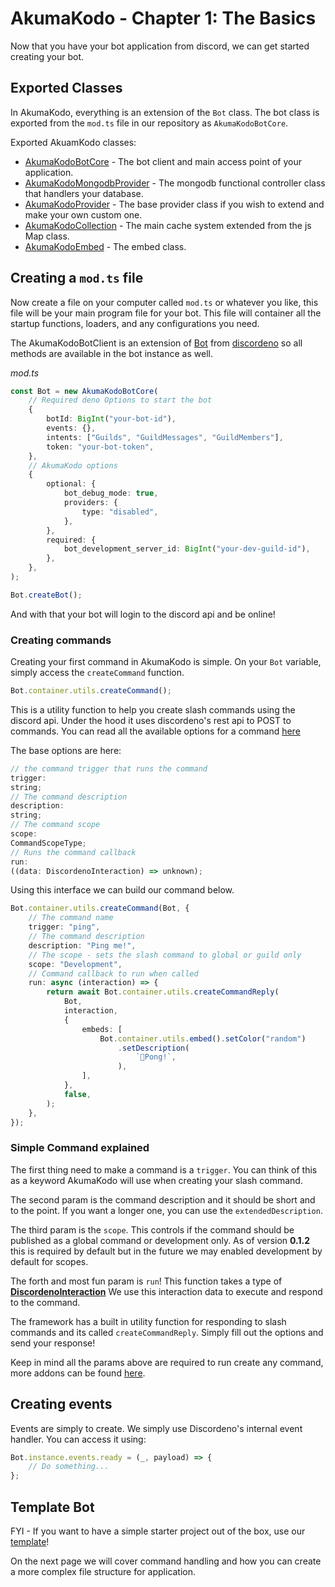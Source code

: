 # AkumaKodo - Chapter 1: The Basics

Now that you have your bot application from discord, we can get started creating your bot.

## Exported Classes

In AkumaKodo, everything is an extension of the `Bot` class. The bot class is exported from the `mod.ts` file in our repository as
`AkumaKodoBotCore`.

Exported AkuamKodo classes:

- <ins>AkumaKodoBotCore</ins> - The bot client and main access point of your application.
- <ins>AkumaKodoMongodbProvider</ins> - The mongodb functional controller class that handlers your database.
- <ins>AkumaKodoProvider</ins> - The base provider class if you wish to extend and make your own custom one.
- <ins>AkumaKodoCollection</ins> - The main cache system extended from the js Map class.
- <ins>AkumaKodoEmbed</ins> - The embed class.

## Creating a `mod.ts` file

Now create a file on your computer called `mod.ts` or whatever you like, this file will be your main program file for your bot. This file will container all the
startup functions, loaders, and any configurations you need.

The AkumaKodoBotClient is an extension of [Bot](https://deno.land/x/discordeno@13.0.0-rc18/src/bot.ts) from [discordeno](https://github.com/discordeno/discordeno) so all methods are available in the bot instance as well.

_mod.ts_

```typescript
const Bot = new AkumaKodoBotCore(
    // Required deno Options to start the bot
    {
        botId: BigInt("your-bot-id"),
        events: {},
        intents: ["Guilds", "GuildMessages", "GuildMembers"],
        token: "your-bot-token",
    },
    // AkumaKodo options
    {
        optional: {
            bot_debug_mode: true,
            providers: {
                type: "disabled",
            },
        },
        required: {
            bot_development_server_id: BigInt("your-dev-guild-id"),
        },
    },
);

Bot.createBot();
```

And with that your bot will login to the discord api and be online!

### Creating commands

Creating your first command in AkumaKodo is simple. On your `Bot` variable, simply access the `createCommand` function.

```ts
Bot.container.utils.createCommand();
```

This is a utility function to help you create slash commands using the discord api. Under the hood it uses discordeno's rest api to POST to
commands. You can read all the available options for a command [here](https://github.com/AkumaKodo/AkumaKodo/blob/alpha/core/interfaces/Command.ts)

The base options are here:

```ts
// the command trigger that runs the command
trigger:
string;
// The command description
description:
string;
// The command scope
scope:
CommandScopeType;
// Runs the command callback
run:
((data: DiscordenoInteraction) => unknown);
```

Using this interface we can build our command below.

```ts
Bot.container.utils.createCommand(Bot, {
    // The command name
    trigger: "ping",
    // The command description
    description: "Ping me!",
    // The scope - sets the slash command to global or guild only
    scope: "Development",
    // Command callback to run when called
    run: async (interaction) => {
        return await Bot.container.utils.createCommandReply(
            Bot,
            interaction,
            {
                embeds: [
                    Bot.container.utils.embed().setColor("random")
                        .setDescription(
                            `🏓Pong!`,
                        ),
                ],
            },
            false,
        );
    },
});
```

### Simple Command explained

The first thing need to make a command is a `trigger`. You can think of this as a keyword AkumaKodo will use when creating your slash command.

The second param is the command description and it should be short and to the point. If you want a longer one, you can use the `extendedDescription`.

The third param is the `scope`. This controls if the command should be published as a global command or development only. As of version **0.1.2** this is required by default
but in the future we may enabled development by default for scopes.

The forth and most fun param is `run`! This function takes a type of **[DiscordenoInteraction](https://doc.deno.land/https://deno.land/x/discordeno@13.0.0-rc18/mod.ts/~/DiscordenoInteraction)** We use this interaction data to execute and respond to the command.

The framework has a built in utility function for responding to slash commands and its called `createCommandReply`. Simply fill out the options and send your response!

Keep in mind all the params above are required to run create any command, more addons can be found [here](https://github.com/AkumaKodo/AkumaKodo/blob/alpha/core/interfaces/Command.ts).

## Creating events

Events are simply to create. We simply use Discordeno's internal event handler. You can access it using:

```ts
Bot.instance.events.ready = (_, payload) => {
    // Do something...
};
```

## Template Bot

FYI - If you want to have a simple starter project out of the box, use our [template](https://github.com/AkumaKodo/templates)!

On the next page we will cover command handling and how you can create a more complex file structure for application.
